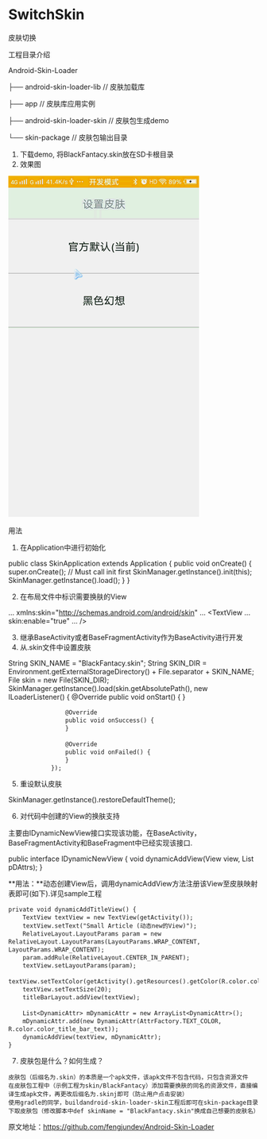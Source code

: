 # SwitchSkin
皮肤切换

工程目录介绍

Android-Skin-Loader

├── android-skin-loader-lib      // 皮肤加载库

├── app                          // 皮肤库应用实例

├── android-skin-loader-skin     // 皮肤包生成demo

└── skin-package                 // 皮肤包输出目录



1. 下载demo, 将BlackFantacy.skin放在SD卡根目录
2. 效果图


![image](https://github.com/dgyqll/SwitchSkin/blob/master/app/src/main/res/drawable/jdfw.gif)


用法
1. 在Application中进行初始化

public class SkinApplication extends Application {
	public void onCreate() {
		super.onCreate();
		// Must call init first 
		SkinManager.getInstance().init(this);
		SkinManager.getInstance().load();
	}
}

2. 在布局文件中标识需要换肤的View

...
xmlns:skin="http://schemas.android.com/android/skin"
...
  <TextView
     ...
     skin:enable="true" 
     ... />

3. 继承BaseActivity或者BaseFragmentActivity作为BaseActivity进行开发
4. 从.skin文件中设置皮肤

String SKIN_NAME = "BlackFantacy.skin";
String SKIN_DIR = Environment.getExternalStorageDirectory() + File.separator + SKIN_NAME;
File skin = new File(SKIN_DIR);
SkinManager.getInstance().load(skin.getAbsolutePath(),
				new ILoaderListener() {
					@Override
					public void onStart() {
					}

					@Override
					public void onSuccess() {
					}

					@Override
					public void onFailed() {
					}
				});

5. 重设默认皮肤

SkinManager.getInstance().restoreDefaultTheme();

6. 对代码中创建的View的换肤支持

主要由IDynamicNewView接口实现该功能，在BaseActivity，BaseFragmentActivity和BaseFragment中已经实现该接口.

public interface IDynamicNewView {
	void dynamicAddView(View view, List<DynamicAttr> pDAttrs);
}

**用法：**动态创建View后，调用dynamicAddView方法注册该View至皮肤映射表即可(如下).详见sample工程

	private void dynamicAddTitleView() {
		TextView textView = new TextView(getActivity());
		textView.setText("Small Article (动态new的View)");
		RelativeLayout.LayoutParams param = new RelativeLayout.LayoutParams(LayoutParams.WRAP_CONTENT, LayoutParams.WRAP_CONTENT);
		param.addRule(RelativeLayout.CENTER_IN_PARENT);
		textView.setLayoutParams(param);
		textView.setTextColor(getActivity().getResources().getColor(R.color.color_title_bar_text));
		textView.setTextSize(20);
		titleBarLayout.addView(textView);
		
		List<DynamicAttr> mDynamicAttr = new ArrayList<DynamicAttr>();
		mDynamicAttr.add(new DynamicAttr(AttrFactory.TEXT_COLOR, R.color.color_title_bar_text));
		dynamicAddView(textView, mDynamicAttr);
	}
  
  
  7. 皮肤包是什么？如何生成？

    皮肤包（后缀名为.skin）的本质是一个apk文件，该apk文件不包含代码，只包含资源文件
    在皮肤包工程中（示例工程为skin/BlackFantacy）添加需要换肤的同名的资源文件，直接编译生成apk文件，再更改后缀名为.skinj即可（防止用户点击安装）
    使用gradle的同学，buildandroid-skin-loader-skin工程后即可在skin-package目录下取皮肤包（修改脚本中def skinName = "BlackFantacy.skin"换成自己想要的皮肤名）


原文地址：https://github.com/fengjundev/Android-Skin-Loader
